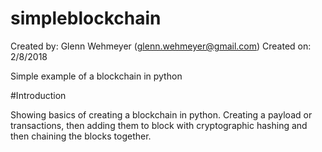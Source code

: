 # simpleblockchain
Created by: Glenn Wehmeyer (glenn.wehmeyer@gmail.com)
Created on: 2/8/2018

Simple example of a blockchain in python

#Introduction

Showing basics of creating a blockchain in python. Creating a payload or transactions, then adding them to block with cryptographic hashing and then chaining the blocks together.
